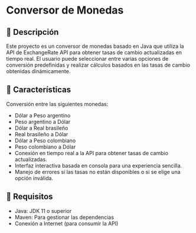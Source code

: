 <h1> Conversor de Monedas </h1>

## 🚀 Descripción

Este proyecto es un conversor de monedas basado en Java que utiliza la API de ExchangeRate API para obtener tasas de cambio actualizadas en tiempo real. El usuario puede seleccionar entre varias opciones de conversión predefinidas y realizar cálculos basados en las tasas de cambio obtenidas dinámicamente.

## 🚀 Características

Conversión entre las siguientes monedas: 

- Dólar a Peso argentino 
- Peso argentino a Dólar 
- Dólar a Real brasileño 
- Real brasileño a Dólar 
- Dólar a Peso colombiano 
- Peso colombiano a Dólar 
- Conexión en tiempo real a la API para obtener tasas de cambio actualizadas. 
- Interfaz interactiva basada en consola para una experiencia sencilla. 
- Manejo de errores si las tasas no están disponibles o si se elige una opción inválida. 

## 🚀 Requisitos

- Java: JDK 11 o superior
- Maven: Para gestionar las dependencias
- Conexión a Internet (para consumir la API)
